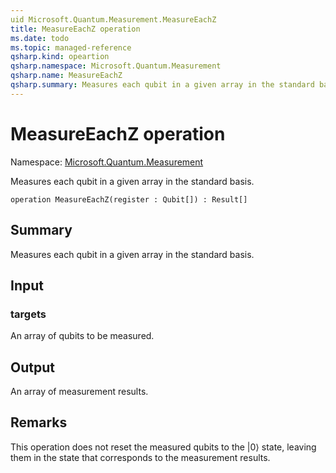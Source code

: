 ```yaml
---
uid Microsoft.Quantum.Measurement.MeasureEachZ
title: MeasureEachZ operation
ms.date: todo
ms.topic: managed-reference
qsharp.kind: opeartion
qsharp.namespace: Microsoft.Quantum.Measurement
qsharp.name: MeasureEachZ
qsharp.summary: Measures each qubit in a given array in the standard basis.
---
```


# MeasureEachZ operation

Namespace: [Microsoft.Quantum.Measurement](xref:Microsoft.Quantum.Measurement)

Measures each qubit in a given array in the standard basis.
```qsharp
operation MeasureEachZ(register : Qubit[]) : Result[]
```

## Summary
Measures each qubit in a given array in the standard basis.
## Input
### targets
An array of qubits to be measured.
## Output
An array of measurement results.

## Remarks
This operation does not reset the measured qubits to the |0⟩ state,
leaving them in the state that corresponds to the measurement results.
